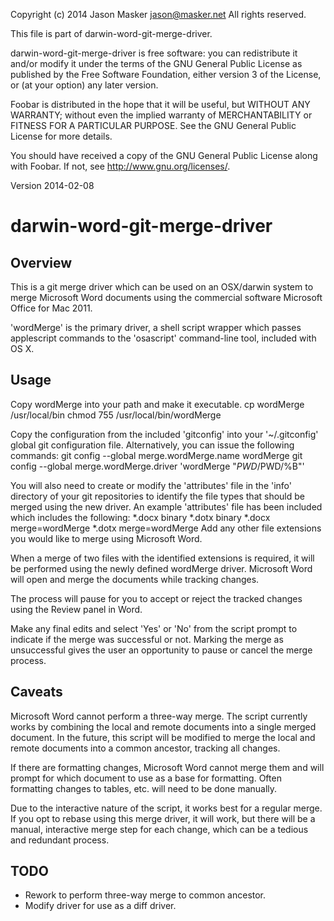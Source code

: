 Copyright (c) 2014 Jason Masker <jason@masker.net>
All rights reserved. 

This file is part of darwin-word-git-merge-driver.

darwin-word-git-merge-driver is free software: you can redistribute
it and/or modify it under the terms of the GNU General Public License
as published by the Free Software Foundation, either version 3 of the
License, or (at your option) any later version.

Foobar is distributed in the hope that it will be useful,
but WITHOUT ANY WARRANTY; without even the implied warranty of
MERCHANTABILITY or FITNESS FOR A PARTICULAR PURPOSE.  See the
GNU General Public License for more details.

You should have received a copy of the GNU General Public License
along with Foobar.  If not, see <http://www.gnu.org/licenses/>.

Version 2014-02-08

darwin-word-git-merge-driver
============================

Overview
--------
This is a git merge driver which can be used on an OSX/darwin system to merge Microsoft
Word documents using the commercial software Microsoft Office for Mac 2011.

'wordMerge' is the primary driver, a shell script wrapper which passes applescript
commands to the 'osascript' command-line tool, included with OS X.

Usage
-----
Copy wordMerge into your path and make it executable.
    cp wordMerge /usr/local/bin
    chmod 755 /usr/local/bin/wordMerge

Copy the configuration from the included 'gitconfig' into your '~/.gitconfig' global git
configuration file. Alternatively, you can issue the following commands:
    git config --global merge.wordMerge.name wordMerge
    git config --global merge.wordMerge.driver 'wordMerge "$PWD/%A" "$PWD/%B"'

You will also need to create or modify the 'attributes' file in the 'info' directory of
your git repositories to identify the file types that should be merged using the new
driver. An example 'attributes' file has been included which includes the following:
    *.docx binary
    *.dotx binary
    *.docx merge=wordMerge
    *.dotx merge=wordMerge
Add any other file extensions you would like to merge using Microsoft Word.

When a merge of two files with the identified extensions is required, it will be performed
using the newly defined wordMerge driver. Microsoft Word will open and merge the documents
while tracking changes.

The process will pause for you to accept or reject the tracked
changes using the Review panel in Word. 

Make any final edits and select 'Yes' or 'No' from the script prompt to indicate if the
merge was successful or not. Marking the merge as unsuccessful gives the user an
opportunity to pause or cancel the merge process.

Caveats
-------
Microsoft Word cannot perform a three-way merge. The script currently works by combining
the local and remote documents into a single merged document. In the future, this script
will be modified to merge the local and remote documents into a common ancestor, tracking
all changes.

If there are formatting changes, Microsoft Word cannot merge them and will prompt for
which document to use as a base for formatting. Often formatting changes to tables, etc.
will need to be done manually.

Due to the interactive nature of the script, it works best for a regular merge. If you opt
to rebase using this merge driver, it will work, but there will be a manual, interactive
merge step for each change, which can be a tedious and redundant process.

TODO
----
*   Rework to perform three-way merge to common ancestor.
*   Modify driver for use as a diff driver.

